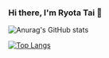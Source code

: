 ### Hi there, I'm Ryota Tai 👋

<!--
**Ryottai/Ryottai** is a ✨ _special_ ✨ repository because its `README.md` (this file) appears on your GitHub profile.

Here are some ideas to get you started:

- 🔭 I’m currently working on ...
- 🌱 I’m currently learning ...
- 👯 I’m looking to collaborate on ...
- 🤔 I’m looking for help with ...
- 💬 Ask me about ...
- 📫 How to reach me: ...
- 😄 Pronouns: ...
- ⚡ Fun fact: ...
-->

<!-- GitHub Stats Card -->
![Anurag's GitHub stats](https://github-readme-stats.vercel.app/api?username=Ryottai&show_icons=true)

<!-- Top Languages Card -->
[![Top Langs](https://github-readme-stats.vercel.app/api/top-langs/?username=Ryottai&layout=compact)](https://github.com/Ryottai/github-readme-stats)




